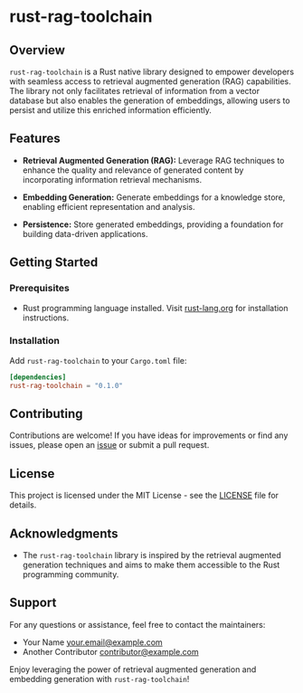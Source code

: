 # rust-rag-toolchain

## Overview

`rust-rag-toolchain` is a Rust native library designed to empower developers with seamless access to retrieval augmented generation (RAG) capabilities. The library not only facilitates retrieval of information from a vector database but also enables the generation of embeddings, allowing users to persist and utilize this 
enriched information efficiently.

## Features

- **Retrieval Augmented Generation (RAG):** Leverage RAG techniques to enhance the quality and relevance of generated content by incorporating information retrieval mechanisms.

- **Embedding Generation:** Generate embeddings for a knowledge store, enabling efficient representation and analysis.

- **Persistence:** Store generated embeddings, providing a foundation for building data-driven applications.

## Getting Started

### Prerequisites

- Rust programming language installed. Visit [rust-lang.org](https://www.rust-lang.org/) for installation instructions.

### Installation

Add `rust-rag-toolchain` to your `Cargo.toml` file:

```toml
[dependencies]
rust-rag-toolchain = "0.1.0"
```

## Contributing

Contributions are welcome! If you have ideas for improvements or find any issues, please open an [issue](https://github.com/yourusername/rust-rag-toolchain/issues) or submit a pull request.

## License

This project is licensed under the MIT License - see the [LICENSE](LICENSE) file for details.

## Acknowledgments

- The `rust-rag-toolchain` library is inspired by the retrieval augmented generation techniques and aims to make them accessible to the Rust programming community.

## Support

For any questions or assistance, feel free to contact the maintainers:

- Your Name <your.email@example.com>
- Another Contributor <contributor@example.com>

Enjoy leveraging the power of retrieval augmented generation and embedding generation with `rust-rag-toolchain`!
